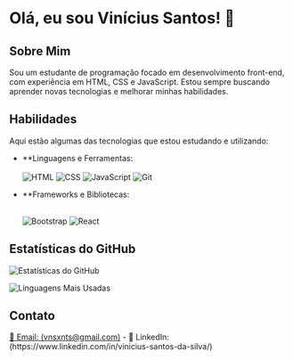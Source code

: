 
# Olá, eu sou Vinícius Santos! 👋

## Sobre Mim
Sou um estudante de programação focado em desenvolvimento front-end, com experiência em HTML, CSS e JavaScript. Estou sempre buscando aprender novas tecnologias e melhorar minhas habilidades.

## Habilidades
Aqui estão algumas das tecnologias que estou estudando e utilizando:

- **Linguagens e Ferramentas:<br><br>
  ![HTML](https://img.shields.io/badge/HTML5-E34F26?style=for-the-badge&logo=html5&logoColor=white)
  ![CSS](https://img.shields.io/badge/CSS3-1572B6?style=for-the-badge&logo=css3&logoColor=white)
  ![JavaScript](https://img.shields.io/badge/JavaScript-F7DF1E?style=for-the-badge&logo=javascript&logoColor=black)
  ![Git](https://img.shields.io/badge/Git-E44C30?style=for-the-badge&logo=git&logoColor=white)
  
- **Frameworks e Bibliotecas:<br><br>

  ![Bootstrap](https://img.shields.io/badge/Bootstrap-7952B3?style=for-the-badge&logo=bootstrap&logoColor=white)
  ![React](https://img.shields.io/badge/React-61DAFB?style=for-the-badge&logo=react&logoColor=black)

## Estatísticas do GitHub
![Estatísticas do GitHub](https://github-readme-stats.vercel.app/api?username=VNSXNTS&show_icons=true&theme=radical)

![Linguagens Mais Usadas](https://github-readme-stats.vercel.app/api/top-langs/?username=VNSXNTS&layout=compact&theme=radical)

## Contato

<a href="http://mail.google.com/mail/u/0/#inbox?compose=VpCqJQwCwQfJCbNGqmXJwTZRRwsDPjsLbKkPXkCwcSznDTFgrzXzXkbvqdSKPdSRZSNkpJ">
📧 Email: (vnsxnts@gmail.com)</a>
- 💼 LinkedIn:(https://www.linkedin.com/in/vinicius-santos-da-silva/)

